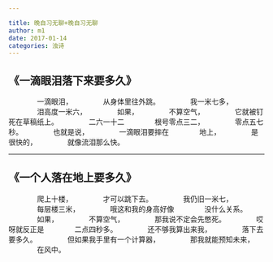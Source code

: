 ```yaml
---

title: 晚自习无聊+晚自习无聊
author: m1
date: 2017-01-14
categories: 浊诗
---
```


## 《一滴眼泪落下来要多久》

　　　　一滴眼泪，
　　　　从身体里往外跳。
　　　　我一米七多，
　　　　泪高度一米六，
　　　　如果，
　　　　不算空气，
　　　　它就被钉死在草稿纸上。
　　　　二六一十二
　　　　根号零点三二，
　　　　零点五七秒。
　　　　也就是说，
　　　　一滴眼泪要摔在
　　　　地上，
　　　　是很快的，
　　　　就像流泪那么快。 
 
---

## 《一个人落在地上要多久》

　　　　爬上十楼，
　　　　才可以跳下去。
　　　　我仍旧一米七，
　　　　每层楼三米，
　　　　哦这和我的身高好像
　　　　没什么关系。
　　　　如果，
　　　　不算空气，
　　　　那我说不定会先憋死。
　　　　哎呀就反正是
　　　　二点四秒多。
　　　　还不够我算出来我，
　　　　落下去要多久。
　　　　但如果我手里有一个计算器，
　　　　那我就能预知未来，
　　　　在风中。
